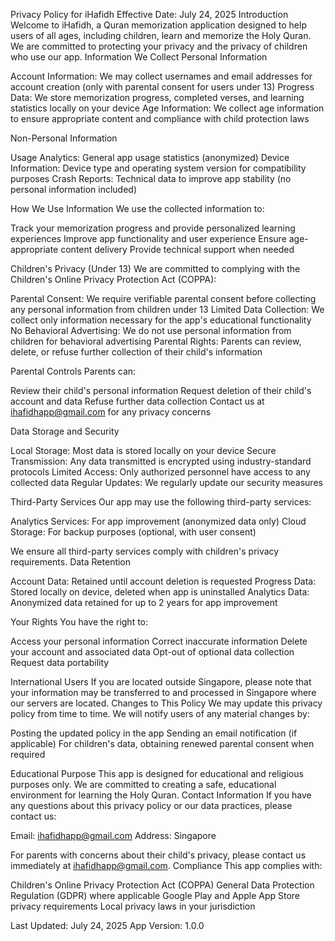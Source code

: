 Privacy Policy for iHafidh
Effective Date: July 24, 2025
Introduction
Welcome to iHafidh, a Quran memorization application designed to help users of all ages, including children, learn and memorize the Holy Quran. We are committed to protecting your privacy and the privacy of children who use our app.
Information We Collect
Personal Information

Account Information: We may collect usernames and email addresses for account creation (only with parental consent for users under 13)
Progress Data: We store memorization progress, completed verses, and learning statistics locally on your device
Age Information: We collect age information to ensure appropriate content and compliance with child protection laws

Non-Personal Information

Usage Analytics: General app usage statistics (anonymized)
Device Information: Device type and operating system version for compatibility purposes
Crash Reports: Technical data to improve app stability (no personal information included)

How We Use Information
We use the collected information to:

Track your memorization progress and provide personalized learning experiences
Improve app functionality and user experience
Ensure age-appropriate content delivery
Provide technical support when needed

Children's Privacy (Under 13)
We are committed to complying with the Children's Online Privacy Protection Act (COPPA):

Parental Consent: We require verifiable parental consent before collecting any personal information from children under 13
Limited Data Collection: We collect only information necessary for the app's educational functionality
No Behavioral Advertising: We do not use personal information from children for behavioral advertising
Parental Rights: Parents can review, delete, or refuse further collection of their child's information

Parental Controls
Parents can:

Review their child's personal information
Request deletion of their child's account and data
Refuse further data collection
Contact us at ihafidhapp@gmail.com for any privacy concerns

Data Storage and Security

Local Storage: Most data is stored locally on your device
Secure Transmission: Any data transmitted is encrypted using industry-standard protocols
Limited Access: Only authorized personnel have access to any collected data
Regular Updates: We regularly update our security measures

Third-Party Services
Our app may use the following third-party services:

Analytics Services: For app improvement (anonymized data only)
Cloud Storage: For backup purposes (optional, with user consent)

We ensure all third-party services comply with children's privacy requirements.
Data Retention

Account Data: Retained until account deletion is requested
Progress Data: Stored locally on device, deleted when app is uninstalled
Analytics Data: Anonymized data retained for up to 2 years for app improvement

Your Rights
You have the right to:

Access your personal information
Correct inaccurate information
Delete your account and associated data
Opt-out of optional data collection
Request data portability

International Users
If you are located outside Singapore, please note that your information may be transferred to and processed in Singapore where our servers are located.
Changes to This Policy
We may update this privacy policy from time to time. We will notify users of any material changes by:

Posting the updated policy in the app
Sending an email notification (if applicable)
For children's data, obtaining renewed parental consent when required

Educational Purpose
This app is designed for educational and religious purposes only. We are committed to creating a safe, educational environment for learning the Holy Quran.
Contact Information
If you have any questions about this privacy policy or our data practices, please contact us:

Email: ihafidhapp@gmail.com
Address: Singapore


For parents with concerns about their child's privacy, please contact us immediately at ihafidhapp@gmail.com.
Compliance
This app complies with:

Children's Online Privacy Protection Act (COPPA)
General Data Protection Regulation (GDPR) where applicable
Google Play and Apple App Store privacy requirements
Local privacy laws in your jurisdiction


Last Updated: July 24, 2025
App Version: 1.0.0
